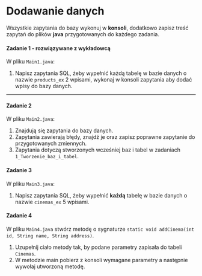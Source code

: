 
#  Dodawanie danych

Wszystkie zapytania do bazy wykonuj w **konsoli**, dodatkowo zapisz treść zapytań do plików **java** przygotowanych do każdego zadania.

#### Zadanie 1 - rozwiązywane z wykładowcą
W pliku `Main1.java`:  

1. Napisz zapytania SQL, żeby wypełnić każdą tabelę w bazie danych o nazwie ```products_ex``` 2 wpisami, 
wykonaj w konsoli zapytania aby dodać wpisy do bazy danych.  

---

#### Zadanie 2
W pliku `Main2.java`:  

1. Znajdują się zapytania do bazy danych.
2. Zapytania zawierają błędy, znajdź je oraz zapisz poprawne zapytanie do przygotowanych zmiennych.
3. Zapytania dotyczą stworzonych wcześniej baz i tabel w zadaniach `1_Tworzenie_baz_i_tabel`.  

#### Zadanie 3
W pliku `Main3.java`:  

1. Napisz zapytania SQL, żeby wypełnić **każdą** tabelę w bazie danych o nazwie ```cinemas_ex``` 5 wpisami.

#### Zadanie 4
W pliku `Main4.java` stwórz metodę o sygnaturze `static void addCinema(int id, String name, String address)`.

1. Uzupełnij ciało metody tak, by podane parametry zapisała do tabeli `Cinemas`.
2. W metodzie main pobierz z konsoli wymagane parametry a następnie wywołaj utworzoną metodę.
